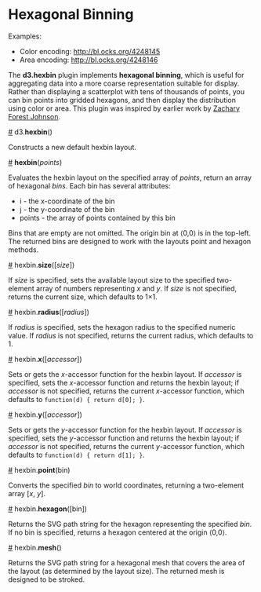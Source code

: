 # Hexagonal Binning

Examples:

* Color encoding: <http://bl.ocks.org/4248145>
* Area encoding: <http://bl.ocks.org/4248146>

The **d3.hexbin** plugin implements **hexagonal binning**, which is useful for aggregating data into a more coarse representation suitable for display. Rather than displaying a scatterplot with tens of thousands of points, you can bin points into gridded hexagons, and then display the distribution using color or area. This plugin was inspired by earlier work by [Zachary Forest Johnson](http://indiemaps.com/blog/2011/10/hexbins/).

<a name="hexbin" href="#hexbin">#</a> d3.<b>hexbin</b>()

Constructs a new default hexbin layout.

<a name="_hexbin" href="#_hexbin">#</a> <b>hexbin</b>(<i>points</i>)

Evaluates the hexbin layout on the specified array of *points*, return an array of hexagonal *bins*. Each bin has several attributes:

* i - the x-coordinate of the bin
* j - the y-coordinate of the bin
* points - the array of points contained by this bin

Bins that are empty are not omitted. The origin bin at ⟨0,0⟩ is in the top-left. The returned bins are designed to work with the layouts point and hexagon methods.

<a href="size" href="#size">#</a> hexbin.<b>size</b>([<i>size</i>])

If *size* is specified, sets the available layout size to the specified two-element array of numbers representing *x* and *y*. If *size* is not specified, returns the current size, which defaults to 1×1.

<a href="radius" href="#radius">#</a> hexbin.<b>radius</b>([<i>radius</i>])

If *radius* is specified, sets the hexagon radius to the specified numeric value. If *radius* is not specified, returns the current radius, which defaults to 1.

<a name="x" href="#x">#</a> hexbin.<b>x</b>([<i>accessor</i>])

Sets or gets the *x*-accessor function for the hexbin layout. If *accessor* is specified, sets the *x*-accessor function and returns the hexbin layout; if *accessor* is not specified, returns the current *x*-accessor function, which defaults to `function(d) { return d[0]; }`.

<a name="y" href="#y">#</a> hexbin.<b>y</b>([<i>accessor</i>])

Sets or gets the *y*-accessor function for the hexbin layout. If *accessor* is specified, sets the *y*-accessor function and returns the hexbin layout; if *accessor* is not specified, returns the current *y*-accessor function, which defaults to `function(d) { return d[1]; }`.

<a href="point" href="#point">#</a> hexbin.<b>point</b>(bin)

Converts the specified *bin* to world coordinates, returning a two-element array [*x*, *y*].

<a href="hexagon" href="#hexagon">#</a> hexbin.<b>hexagon</b>([bin])

Returns the SVG path string for the hexagon representing the specified *bin*. If no bin is specified, returns a hexagon centered at the origin ⟨0,0⟩.

<a href="mesh" href="#mesh">#</a> hexbin.<b>mesh</b>()

Returns the SVG path string for a hexagonal mesh that covers the area of the layout (as determined by the layout size). The returned mesh is designed to be stroked.
